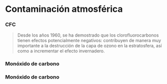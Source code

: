 # Contaminación atmosférica
### CFC
>Desde los años 1960, se ha demostrado que los clorofluorocarbonos tienen efectos potencialmente negativos: contribuyen de manera muy importante a la destrucción de la capa de ozono en la estratosfera, así como a incrementar el efecto invernadero. 
	
### Monóxido de carbono

### Monóxido de carbono




